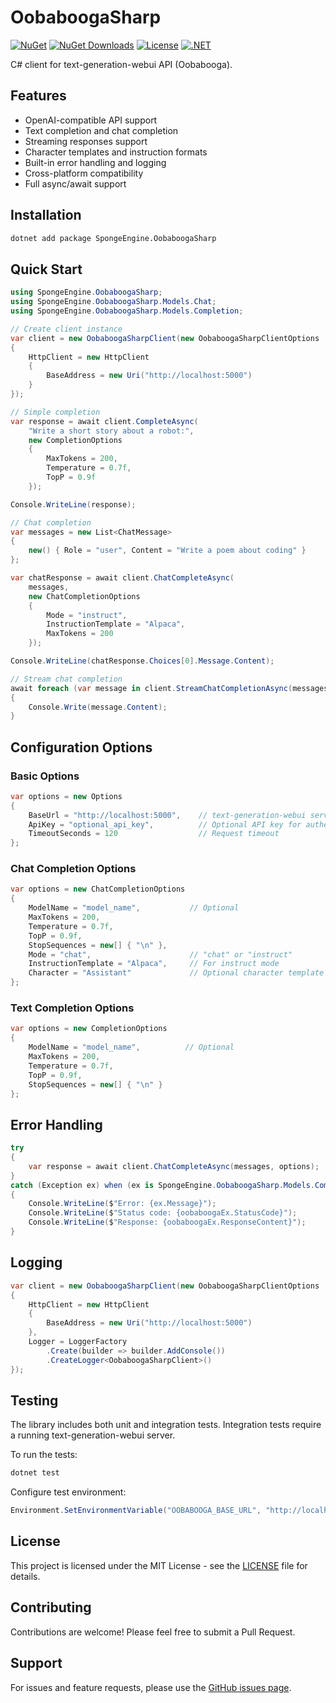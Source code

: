 # OobaboogaSharp
[![NuGet](https://img.shields.io/nuget/v/SpongeEngine.OobaboogaSharp.svg)](https://www.nuget.org/packages/SpongeEngine.OobaboogaSharp)
[![NuGet Downloads](https://img.shields.io/nuget/dt/SpongeEngine.OobaboogaSharp.svg)](https://www.nuget.org/packages/SpongeEngine.OobaboogaSharp)
[![License](https://img.shields.io/github/license/SpongeEngine/OobaboogaSharp)](LICENSE)
[![.NET](https://img.shields.io/badge/.NET-6.0%20%7C%207.0%20%7C%208.0%2B-512BD4)](https://dotnet.microsoft.com/download)

C# client for text-generation-webui API (Oobabooga).

## Features
- OpenAI-compatible API support
- Text completion and chat completion 
- Streaming responses support
- Character templates and instruction formats
- Built-in error handling and logging
- Cross-platform compatibility
- Full async/await support

## Installation
```bash
dotnet add package SpongeEngine.OobaboogaSharp
```

## Quick Start

```csharp
using SpongeEngine.OobaboogaSharp;
using SpongeEngine.OobaboogaSharp.Models.Chat;
using SpongeEngine.OobaboogaSharp.Models.Completion;

// Create client instance
var client = new OobaboogaSharpClient(new OobaboogaSharpClientOptions
{
    HttpClient = new HttpClient 
    {
        BaseAddress = new Uri("http://localhost:5000")
    }
});

// Simple completion
var response = await client.CompleteAsync(
    "Write a short story about a robot:",
    new CompletionOptions
    {
        MaxTokens = 200,
        Temperature = 0.7f,
        TopP = 0.9f
    });

Console.WriteLine(response);

// Chat completion
var messages = new List<ChatMessage>
{
    new() { Role = "user", Content = "Write a poem about coding" }
};

var chatResponse = await client.ChatCompleteAsync(
    messages,
    new ChatCompletionOptions
    {
        Mode = "instruct",
        InstructionTemplate = "Alpaca",
        MaxTokens = 200
    });

Console.WriteLine(chatResponse.Choices[0].Message.Content);

// Stream chat completion
await foreach (var message in client.StreamChatCompletionAsync(messages))
{
    Console.Write(message.Content);
}
```

## Configuration Options

### Basic Options
```csharp
var options = new Options
{
    BaseUrl = "http://localhost:5000",    // text-generation-webui server URL
    ApiKey = "optional_api_key",          // Optional API key for authentication
    TimeoutSeconds = 120                  // Request timeout
};
```

### Chat Completion Options
```csharp
var options = new ChatCompletionOptions
{
    ModelName = "model_name",           // Optional
    MaxTokens = 200,
    Temperature = 0.7f,
    TopP = 0.9f,
    StopSequences = new[] { "\n" },
    Mode = "chat",                      // "chat" or "instruct"
    InstructionTemplate = "Alpaca",     // For instruct mode
    Character = "Assistant"             // Optional character template
};
```

### Text Completion Options
```csharp
var options = new CompletionOptions
{
    ModelName = "model_name",          // Optional
    MaxTokens = 200,
    Temperature = 0.7f,
    TopP = 0.9f,
    StopSequences = new[] { "\n" }
};
```

## Error Handling
```csharp
try
{
    var response = await client.ChatCompleteAsync(messages, options);
}
catch (Exception ex) when (ex is SpongeEngine.OobaboogaSharp.Models.Common.Exception oobaboogaEx)
{
    Console.WriteLine($"Error: {ex.Message}");
    Console.WriteLine($"Status code: {oobaboogaEx.StatusCode}");
    Console.WriteLine($"Response: {oobaboogaEx.ResponseContent}");
}
```

## Logging
```csharp
var client = new OobaboogaSharpClient(new OobaboogaSharpClientOptions
{
    HttpClient = new HttpClient 
    {
        BaseAddress = new Uri("http://localhost:5000")
    },
    Logger = LoggerFactory
        .Create(builder => builder.AddConsole())
        .CreateLogger<OobaboogaSharpClient>()
});
```

## Testing
The library includes both unit and integration tests. Integration tests require a running text-generation-webui server.

To run the tests:
```bash
dotnet test
```

Configure test environment:
```csharp
Environment.SetEnvironmentVariable("OOBABOOGA_BASE_URL", "http://localhost:5000");
```

## License
This project is licensed under the MIT License - see the [LICENSE](LICENSE) file for details.

## Contributing
Contributions are welcome! Please feel free to submit a Pull Request.

## Support
For issues and feature requests, please use the [GitHub issues page](https://github.com/SpongeEngine/OobaboogaSharp/issues).
